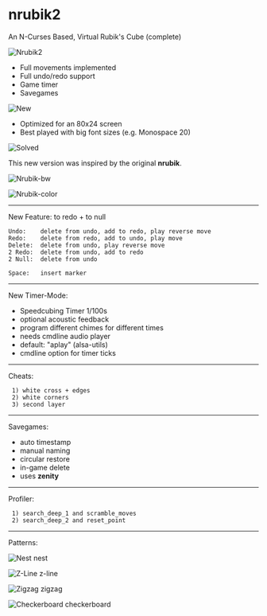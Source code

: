 # nrubik2
An N-Curses Based, Virtual Rubik's Cube (complete)

![Nrubik2](image/nrubik2.jpg?raw=true)

 - Full movements implemented
 - Full undo/redo support
 - Game timer
 - Savegames

![New](image/nrubik2-new.jpg?raw=true)

 - Optimized for an 80x24 screen
 - Best played with big font sizes (e.g. Monospace 20)

![Solved](image/nrubik2-solved.jpg?raw=true)

This new version was inspired by the original **nrubik**.

![Nrubik-bw](image/nrubik-bw.jpg?raw=true)

![Nrubik-color](image/nrubik-color.jpg?raw=true)

-----
New Feature: to redo + to null

```
Undo:    delete from undo, add to redo, play reverse move
Redo:    delete from redo, add to undo, play move
Delete:  delete from undo, play reverse move
2 Redo:  delete from undo, add to redo
2 Null:  delete from undo

Space:   insert marker
```

-----
New Timer-Mode:

 - Speedcubing Timer 1/100s
 - optional acoustic feedback
 - program different chimes for different times
 - needs cmdline audio player
 - default: "aplay" (alsa-utils)
 - cmdline option for timer ticks

-----
Cheats:

```
 1) white cross + edges
 2) white corners
 3) second layer
```

-----
Savegames:

 - auto timestamp
 - manual naming
 - circular restore
 - in-game delete
 - uses **zenity**

-----
Profiler:

```
 1) search_deep_1 and scramble_moves
 2) search_deep_2 and reset_point
```

-----
Patterns:

![Nest](image/nest.jpg?raw=true)
nest

![Z-Line](image/z-line.jpg?raw=true)
z-line

![Zigzag](image/zigzag.jpg?raw=true)
zigzag

![Checkerboard](image/checkerboard.jpg?raw=true)
checkerboard
